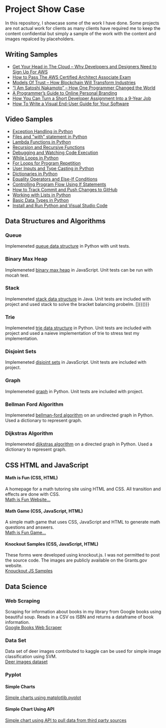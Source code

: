 # Project Show Case
In this repository, I showcase some of the work I have done. Some projects are not actual work for clients as many clients have required me to keep the content confidential but simply a sample of the work with the content and images repalced by placeholders.

## Writing Samples
<ul>
    <li><a href='https://simpleprogrammer.com/future-cloud-computing/'>Get Your Head in The Cloud – Why Developers and Designers Need to Sign Up For AWS</a></li>
  <li><a href='https://simpleprogrammer.com/aws-certified-architect-associate-exam/'>How to Pass The AWS Certified Architect Associate Exam</a></li>
  <li><a href='https://simpleprogrammer.com/models-of-trust-blockchain/'>Models Of Trust – How Blockchain Will Transform Industries</a></li>
<li><a href='https://simpleprogrammer.com/satoshi-nakamoto-changed-world/'>“I Am Satoshi Nakamoto” – How One Programmer Changed the World</a></li>
<li><a href='https://simpleprogrammer.com/online-personal-branding/'>A Programmer’s Guide to Online Personal Branding</a></li>
<li><a href='https://simpleprogrammer.com/lean-software-solutions/'>How You Can Turn a Short Developer Assignment Into a 9-Year Job</a></li>
 <li><a href='https://simpleprogrammer.com/write-visual-end-user-guide/'>How To Write a Visual End-User Guide for Your Software</a></li>
</ul>

## Video Samples
<ul>
<li><a href='https://youtu.be/WqIX2AqkClc'>Exception Handling in Python</a></li>
<li><a href='https://youtu.be/0n8WpeL8l7A'>Files and "with" statement in Python</a></li>
<li><a href='https://youtu.be/YxIhO4w06Rw'>Lambda Functions in Python</a></li>
<li><a href='https://youtu.be/ZG8KN2e2FFk'>Recursion and Recursive Functions</a></li>
<li><a href='https://youtu.be/PhrfN-cGSXM'>Debugging and Watching Code Execution</a></li>
 <li><a href='https://youtu.be/aB3yDayCjrQ/'>While Loops in Python</a></li>
<li><a href='https://youtu.be/c8lr8mV-_Eg/'>For Loops for Program Repetition</a></li>
<li><a href='https://youtu.be/ngvUujVYxds/'>User Inputs and Type Casting in Python</a></li>
<li><a href='https://youtu.be/ATGIvXFeEw4/'>Dictionaries in Python</a></li>
<li><a href='https://youtu.be/CItFu1v8u_Q/'>Equality Operators and Else-If Conditions</a></li>
<li><a href='https://youtu.be/4houDL9pXy0/'>Controlling Program Flow Using If Statements</a></li>
<li><a href='https://youtu.be/1lACnYejU2I/'>How to Track Commit and Push Changes to GitHub</a></li>
<li><a href='https://youtu.be/oqacETZqmmc/'>Working with Lists in Python</a></li>
<li><a href='https://youtu.be/lsWnRRmoceg/'>Basic Data Types in Python</a></li>
<li><a href='https://youtu.be/7_7_mrdREag/'>Install and Run Python and Visual Studio Code</a></li>
</ul>

## Data Structures and Algorithms

### Queue
Implemeneted <a href='https://github.com/fakhtar/DataStructuresAndAlgorithms/tree/master/Queue'>queue data structure</a> in Python with unit tests.

### Binary Max Heap
Implemeneted <a href='https://github.com/fakhtar/DataStructuresAndAlgorithms/tree/master/Binary%20Heap'>binary max heap</a> in JavaScript. Unit tests can be run with mocah test.

### Stack
Implemeneted <a href='https://github.com/fakhtar/DataStructuresAndAlgorithms/tree/master/stackInJava'>stack data structure</a> in Java. Unit tests are included with project and used stack to solve the bracket balancing probelm. []{{()}}

### Trie
Implemeneted <a href='https://github.com/fakhtar/DataStructuresAndAlgorithms/tree/master/Trie'>trie data structure</a> in Python. Unit tests are included with project and used a naieve implementation of trie to stress test my implementation.

### Disjoint Sets
Implemeneted <a href='https://github.com/fakhtar/DataStructuresAndAlgorithms/tree/master/Disjoint%20sets'>disjoint sets</a> in JavaScript. Unit tests are included with project.

### Graph
Implemeneted <a href='https://github.com/fakhtar/DataStructuresAndAlgorithms/tree/master/Graph'>graph</a> in Python. Unit tests are included with project.

### Bellman Ford Algorithm
Implemeneted <a href='https://github.com/fakhtar/DataStructuresAndAlgorithms/tree/master/Graph'>bellman-ford algorithm</a> on an undirected graph in Python. Used a dictionary to represent graph.

### Dijkstras Algorithm
Implemeneted <a href='https://github.com/fakhtar/DataStructuresAndAlgorithms/tree/master/Directed%20Graph'>dijkstras algorithm</a> on a directed graph in Python. Used a dictionary to represent graph.

## CSS HTML and JavaScript

#### Math is Fun (CSS, HTML)
A homepage for a math tutoring site using HTML and CSS. All transition and effects are done with CSS.
<br>
<a href='http://1faisal.offyoucode.co.uk/MathIsFun/'>Math is Fun Website...</a>

#### Math Game (CSS, JavaScript, HTML)
A simple math game that uses CSS, JavaScript and HTML to generate math questions and answers.
<br>
<a href='http://1faisal.offyoucode.co.uk/MathGame/'>Math is Fun Game...</a>

#### Knockout Samples (CSS, JavaScript, HTML)
These forms were developed using knockout.js. I was not permitted to post the source code. The images are publicly available on the Grants.gov website. <br>
<a href='Knockoutsamples.md'>Knouckout JS Samples</a>


## Data Science

### Web Scraping
Scraping for information about books in my library from Google books using beautiful soup. Reads in a CSV os ISBN and returns a dataframe of book information. <br>
<a href='https://github.com/fakhtar/ProjectShowCase/blob/master/Data%20Science/Books%20Information%20using%20Google%20Books%20Scraping.ipynb'>Google Books Web Scraper</a>

### Data Set
Data set of deer images contributed to kaggle can be used for simple image classification using SVM. 
<br>
<a href='https://www.kaggle.com/dataset/25fb0c2a4d278799312a961807b4bd9c89c8d3de550a19847635523824e48736'>Deer images dataset</a>

### Pyplot

#### Simple Charts
<a href='https://github.com/fakhtar/ProjectShowCase/blob/master/Data%20Science/Simple%20Charts.ipynb'>Simple charts using matplotlib.pyplot</a>


#### Simple Chart Using API
<a href='https://github.com/fakhtar/ProjectShowCase/blob/master/Data%20Science/Chart%20Using%20API.ipynb'>Simple chart using API to pull data from third party sources</a>


